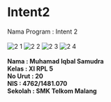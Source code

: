 # Intent2

Nama Program : Intent 2
<br>
<br>
![2 1](https://cloud.githubusercontent.com/assets/21413338/19220335/6cde58b8-8e55-11e6-83d3-12744287f592.jpeg)
![2 2](https://cloud.githubusercontent.com/assets/21413338/19220336/6cf57b74-8e55-11e6-8be1-476cf96bedc1.jpeg)
![2 3](https://cloud.githubusercontent.com/assets/21413338/19220338/6d174d3a-8e55-11e6-834e-2df402ed16d1.jpeg)
![2 4](https://cloud.githubusercontent.com/assets/21413338/19220337/6d1707bc-8e55-11e6-9051-612b2c979dc0.jpeg)<br>
<br>
<b>Nama : Muhamad Iqbal Samudra <br>
Kelas : XI RPL 5 <br>
No Urut : 20 <br>
NIS : 4762/1481.070 <br>
Sekolah : SMK Telkom Malang</b>
